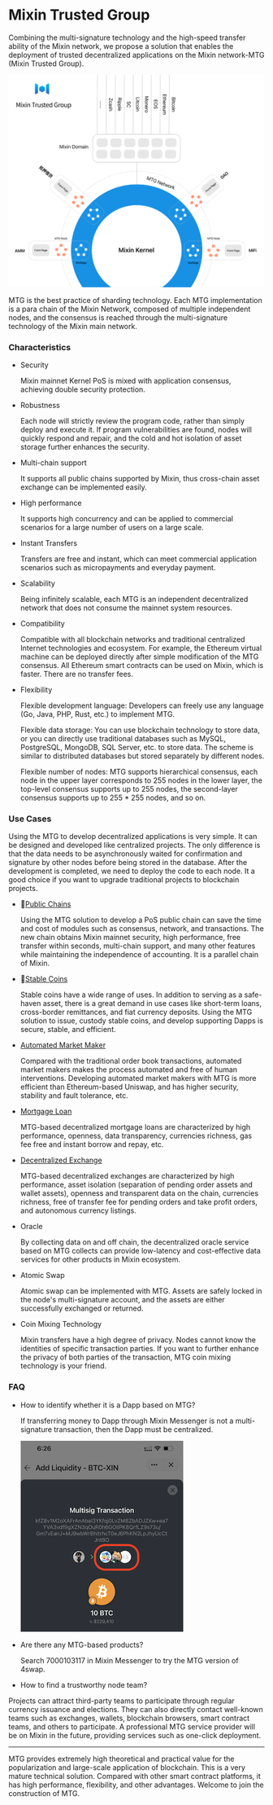 # Mixin Trusted Group

Combining the multi-signature technology and the high-speed transfer ability of the Mixin network, we propose a solution that enables the deployment of trusted decentralized applications on the Mixin network-MTG (Mixin Trusted Group).

![MTG](./overview-architecture.svg)

MTG is the best practice of sharding technology. Each MTG implementation is a para chain of the Mixin Network, composed of multiple independent nodes, and the consensus is reached through the multi-signature technology of the Mixin main network.

### Characteristics

- Security

  Mixin mainnet Kernel PoS is mixed with application consensus, achieving double security protection.

- Robustness

  Each node will strictly review the program code, rather than simply deploy and execute it. If program vulnerabilities are found, nodes will quickly respond and repair, and the cold and hot isolation of asset storage further enhances the security.
  
- Multi-chain support

  It supports all public chains supported by Mixin, thus cross-chain asset exchange can be implemented easily.


- High performance

  It supports high concurrency and can be applied to commercial scenarios for a large number of users on a large scale.

- Instant Transfers

  Transfers are free and instant, which can meet commercial application scenarios such as micropayments and everyday payment.

- Scalability

  Being infinitely scalable, each MTG is an independent decentralized network that does not consume the mainnet system resources.

- Compatibility

  Compatible with all blockchain networks and traditional centralized Internet technologies and ecosystem. For example, the Ethereum virtual machine can be deployed directly after simple modification of the MTG consensus. All Ethereum smart contracts can be used on Mixin, which is faster. There are no transfer fees.

- Flexibility

   Flexible development language: Developers can freely use any language (Go, Java, PHP, Rust, etc.) to implement MTG.
  
   Flexible data storage: You can use blockchain technology to store data, or you can directly use traditional databases such as MySQL, PostgreSQL, MongoDB, SQL Server, etc. to store data. The scheme is similar to distributed databases but stored separately by different nodes.
  
   Flexible number of nodes: MTG supports hierarchical consensus, each node in the upper layer corresponds to 255 nodes in the lower layer, the top-level consensus supports up to 255 nodes, the second-layer consensus supports up to 255 * 255 nodes, and so on.

### Use Cases

Using the MTG to develop decentralized applications is very simple. It can be designed and developed like centralized projects. The only difference is that the data needs to be asynchronously waited for confirmation and signature by other nodes before being stored in the database. After the development is completed, we need to deploy the code to each node. It a good choice if you want to upgrade traditional projects to blockchain projects.

- [Public Chains](./chains)

  Using the MTG solution to develop a PoS public chain can save the time and cost of modules such as consensus, network, and transactions. The new chain obtains Mixin mainnet security, high performance, free transfer within seconds, multi-chain support, and many other features while maintaining the independence of accounting. It is a parallel chain of Mixin.

- [Stable Coins](./stablecoin)

  Stable coins have a wide range of uses. In addition to serving as a safe-haven asset, there is a great demand in use cases like short-term loans, cross-border remittances, and fiat currency deposits. Using the MTG solution to issue, custody stable coins, and develop supporting Dapps is secure, stable, and efficient.

- [Automated Market Maker](./amm)

  Compared with the traditional order book transactions, automated market makers makes the process automated and free of human interventions. Developing automated market makers with MTG is more efficient than Ethereum-based Uniswap, and has higher security, stability and fault tolerance, etc.

- [Mortgage Loan](./lend)

  MTG-based decentralized mortgage loans are characterized by high performance, openness, data transparency, currencies richness, gas fee free and instant borrow and repay, etc.

- [Decentralized Exchange](./exchange)

  MTG-based decentralized exchanges are characterized by high performance, asset isolation (separation of pending order assets and wallet assets), openness and transparent data on the chain, currencies richness, free of transfer fee for pending orders and take profit orders, and autonomous currency listings.

- Oracle

   By collecting data on and off chain, the decentralized oracle service based on MTG collects can provide low-latency and cost-effective data services for other products in Mixin ecosystem.

- Atomic Swap

  Atomic swap can be implemented with MTG. Assets are safely locked in the node's multi-signature account, and the assets are either successfully exchanged or returned.

- Coin Mixing Technology

  Mixin transfers have a high degree of privacy. Nodes cannot know the identities of specific transaction parties. If you want to further enhance the privacy of both parties of the transaction, MTG coin mixing technology is your friend.

### FAQ

- How to identify whether it is a Dapp based on MTG?

  If transferring money to Dapp through Mixin Messenger is not a multi-signature transaction, then the Dapp must be centralized.

  ![Mutisig Trasaction](./overview-mutisig-transaction.png)

- Are there any MTG-based products?

  Search 7000103117 in Mixin Messenger to try the MTG version of 4swap.


- How to find a trustworthy node team?

 Projects can attract third-party teams to participate through regular currency issuance and elections. They can also directly contact well-known teams such as exchanges, wallets, blockchain browsers, smart contract teams, and others to participate. A professional MTG service provider will be on Mixin in the future, providing services such as one-click deployment.

---
MTG provides extremely high theoretical and practical value for the popularization and large-scale application of blockchain. This is a very mature technical solution. Compared with other smart contract platforms, it has high performance, flexibility, and other advantages. Welcome to join the construction of MTG.
